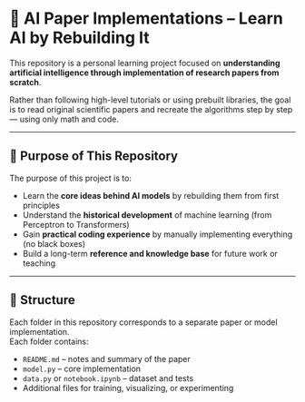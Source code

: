 # 🧠 AI Paper Implementations – Learn AI by Rebuilding It

This repository is a personal learning project focused on **understanding artificial intelligence through implementation of research papers from scratch**.

Rather than following high-level tutorials or using prebuilt libraries, the goal is to read original scientific papers and recreate the algorithms step by step — using only math and code.

---

## 🎯 Purpose of This Repository

The purpose of this project is to:

- Learn the **core ideas behind AI models** by rebuilding them from first principles
- Understand the **historical development** of machine learning (from Perceptron to Transformers)
- Gain **practical coding experience** by manually implementing everything (no black boxes)
- Build a long-term **reference and knowledge base** for future work or teaching

---

## 🧱 Structure

Each folder in this repository corresponds to a separate paper or model implementation.  
Each folder contains:

- `README.md` – notes and summary of the paper  
- `model.py` – core implementation  
- `data.py` or `notebook.ipynb` – dataset and tests  
- Additional files for training, visualizing, or experimenting

